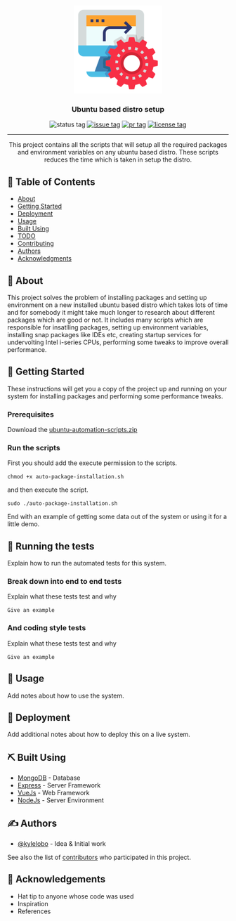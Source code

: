 <p align="center">
  <a href="" rel="noopener">
 <img width=200px height=200px src="icons/favicon.png" alt="Project logo"></a>
</p>

<h3 align="center">Ubuntu based distro setup</h3>

<div align="center">

  <img src="https://img.shields.io/badge/status-active-success.svg" alt="status tag">
  <a href="https://github.com/CryptoSingh1337/Ubuntu-Setup-Scripts/issues"><img src="https://img.shields.io/github/issues/CryptoSingh1337/Ubuntu-Setup-Scripts" alt="issue tag"></a>
  <a href="https://github.com/CryptoSingh1337/Ubuntu-Setup-Scripts/pulls"><img src="https://img.shields.io/github/issues-pr/CryptoSingh1337/Ubuntu-Setup-Scripts" alt="pr tag"></a>
  <a href="/LINCENSE"><img src="https://img.shields.io/badge/license-MIT-blue.svg" alt="license tag"></a>

</div>

---

<p align="center"> This project contains all the scripts that will setup all the required packages and environment variables on any ubuntu based distro. These scripts reduces the time which is taken in setup the distro.
    <br> 
</p>

## 📝 Table of Contents

- [About](#about)
- [Getting Started](#getting_started)
- [Deployment](#deployment)
- [Usage](#usage)
- [Built Using](#built_using)
- [TODO](../TODO.md)
- [Contributing](../CONTRIBUTING.md)
- [Authors](#authors)
- [Acknowledgments](#acknowledgement)

## 🧐 About <a name = "about"></a>

This project solves the problem of installing packages and setting up environment on a new installed ubuntu based distro which takes lots of time and for somebody it might take much longer to research about different packages which are good or not. It includes many scripts which are responsible for insatlling packages, setting up environment variables, installing snap packages like IDEs etc, creating startup services for undervolting Intel i-series CPUs, performing some tweaks to improve overall performance.

## 🏁 Getting Started <a name = "getting_started"></a>

These instructions will get you a copy of the project up and running on your system for installing packages and performing some performance tweaks.

### Prerequisites

Download the [ubuntu-automation-scripts.zip](#)

### Run the scripts

First you should add the execute permission to the scripts.

```
chmod +x auto-package-installation.sh
```

and then execute the script.

```
sudo ./auto-package-installation.sh
```

End with an example of getting some data out of the system or using it for a little demo.

## 🔧 Running the tests <a name = "tests"></a>

Explain how to run the automated tests for this system.

### Break down into end to end tests

Explain what these tests test and why

```
Give an example
```

### And coding style tests

Explain what these tests test and why

```
Give an example
```

## 🎈 Usage <a name="usage"></a>

Add notes about how to use the system.

## 🚀 Deployment <a name = "deployment"></a>

Add additional notes about how to deploy this on a live system.

## ⛏️ Built Using <a name = "built_using"></a>

- [MongoDB](https://www.mongodb.com/) - Database
- [Express](https://expressjs.com/) - Server Framework
- [VueJs](https://vuejs.org/) - Web Framework
- [NodeJs](https://nodejs.org/en/) - Server Environment

## ✍️ Authors <a name = "authors"></a>

- [@kylelobo](https://github.com/kylelobo) - Idea & Initial work

See also the list of [contributors](https://github.com/kylelobo/The-Documentation-Compendium/contributors) who participated in this project.

## 🎉 Acknowledgements <a name = "acknowledgement"></a>

- Hat tip to anyone whose code was used
- Inspiration
- References
